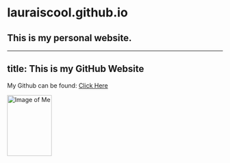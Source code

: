 # lauraiscool.github.io
## This is my personal website.

---
title: This is my GitHub Website
---

My Github can be found: 
<a href="https://github.com/LauraIsCool">Click Here</a>


<img src="IMG_1851.jpeg" alt="Image of Me" width="104" height="142">

